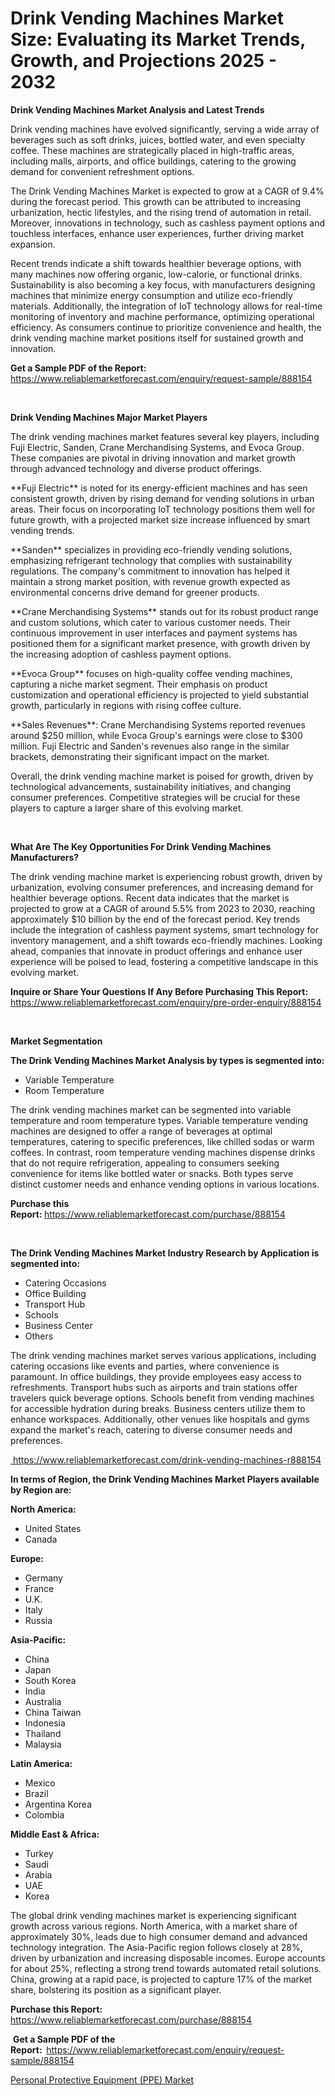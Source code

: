 <p><h1>Drink Vending Machines Market Size: Evaluating its Market Trends, Growth, and Projections 2025 - 2032</h1></p><p><strong>Drink Vending Machines Market Analysis and Latest Trends</strong></p>
<p><p>Drink vending machines have evolved significantly, serving a wide array of beverages such as soft drinks, juices, bottled water, and even specialty coffee. These machines are strategically placed in high-traffic areas, including malls, airports, and office buildings, catering to the growing demand for convenient refreshment options.</p><p>The Drink Vending Machines Market is expected to grow at a CAGR of 9.4% during the forecast period. This growth can be attributed to increasing urbanization, hectic lifestyles, and the rising trend of automation in retail. Moreover, innovations in technology, such as cashless payment options and touchless interfaces, enhance user experiences, further driving market expansion.</p><p>Recent trends indicate a shift towards healthier beverage options, with many machines now offering organic, low-calorie, or functional drinks. Sustainability is also becoming a key focus, with manufacturers designing machines that minimize energy consumption and utilize eco-friendly materials. Additionally, the integration of IoT technology allows for real-time monitoring of inventory and machine performance, optimizing operational efficiency. As consumers continue to prioritize convenience and health, the drink vending machine market positions itself for sustained growth and innovation.</p></p>
<p><strong>Get a Sample PDF of the Report:&nbsp;</strong> <a href="https://www.reliablemarketforecast.com/enquiry/request-sample/888154?utm_campaign=1875&utm_medium=2&utm_source=Github&utm_content=ia&utm_term=18022025&utm_id=drink-vending-machines">https://www.reliablemarketforecast.com/enquiry/request-sample/888154</a></p>
<p>&nbsp;</p>
<p><strong>Drink Vending Machines Major Market Players</strong></p>
<p><p>The drink vending machines market features several key players, including Fuji Electric, Sanden, Crane Merchandising Systems, and Evoca Group. These companies are pivotal in driving innovation and market growth through advanced technology and diverse product offerings.</p><p>**Fuji Electric** is noted for its energy-efficient machines and has seen consistent growth, driven by rising demand for vending solutions in urban areas. Their focus on incorporating IoT technology positions them well for future growth, with a projected market size increase influenced by smart vending trends.</p><p>**Sanden** specializes in providing eco-friendly vending solutions, emphasizing refrigerant technology that complies with sustainability regulations. The company's commitment to innovation has helped it maintain a strong market position, with revenue growth expected as environmental concerns drive demand for greener products.</p><p>**Crane Merchandising Systems** stands out for its robust product range and custom solutions, which cater to various customer needs. Their continuous improvement in user interfaces and payment systems has positioned them for a significant market presence, with growth driven by the increasing adoption of cashless payment options.</p><p>**Evoca Group** focuses on high-quality coffee vending machines, capturing a niche market segment. Their emphasis on product customization and operational efficiency is projected to yield substantial growth, particularly in regions with rising coffee culture.</p><p>**Sales Revenues**: Crane Merchandising Systems reported revenues around $250 million, while Evoca Group's earnings were close to $300 million. Fuji Electric and Sanden's revenues also range in the similar brackets, demonstrating their significant impact on the market.</p><p>Overall, the drink vending machine market is poised for growth, driven by technological advancements, sustainability initiatives, and changing consumer preferences. Competitive strategies will be crucial for these players to capture a larger share of this evolving market.</p></p>
<p>&nbsp;</p>
<p><strong>What Are The Key Opportunities For Drink Vending Machines Manufacturers?</strong></p>
<p><p>The drink vending machine market is experiencing robust growth, driven by urbanization, evolving consumer preferences, and increasing demand for healthier beverage options. Recent data indicates that the market is projected to grow at a CAGR of around 5.5% from 2023 to 2030, reaching approximately $10 billion by the end of the forecast period. Key trends include the integration of cashless payment systems, smart technology for inventory management, and a shift towards eco-friendly machines. Looking ahead, companies that innovate in product offerings and enhance user experience will be poised to lead, fostering a competitive landscape in this evolving market.</p></p>
<p><strong>Inquire or Share Your Questions If Any Before Purchasing This Report:</strong> <a href="https://www.reliablemarketforecast.com/enquiry/pre-order-enquiry/888154?utm_campaign=1875&utm_medium=2&utm_source=Github&utm_content=ia&utm_term=18022025&utm_id=drink-vending-machines">https://www.reliablemarketforecast.com/enquiry/pre-order-enquiry/888154</a></p>
<p>&nbsp;</p>
<p><strong>Market Segmentation</strong></p>
<p><strong>The Drink Vending Machines Market Analysis by types is segmented into:</strong></p>
<p><ul><li>Variable Temperature</li><li>Room Temperature</li></ul></p>
<p><p>The drink vending machines market can be segmented into variable temperature and room temperature types. Variable temperature vending machines are designed to offer a range of beverages at optimal temperatures, catering to specific preferences, like chilled sodas or warm coffees. In contrast, room temperature vending machines dispense drinks that do not require refrigeration, appealing to consumers seeking convenience for items like bottled water or snacks. Both types serve distinct customer needs and enhance vending options in various locations.</p></p>
<p><strong>Purchase this Report:&nbsp;</strong><a href="https://www.reliablemarketforecast.com/purchase/888154?utm_campaign=1875&utm_medium=2&utm_source=Github&utm_content=ia&utm_term=18022025&utm_id=drink-vending-machines">https://www.reliablemarketforecast.com/purchase/888154</a></p>
<p>&nbsp;</p>
<p><strong>The Drink Vending Machines Market Industry Research by Application is segmented into:</strong></p>
<p><ul><li>Catering Occasions</li><li>Office Building</li><li>Transport Hub</li><li>Schools</li><li>Business Center</li><li>Others</li></ul></p>
<p><p>The drink vending machines market serves various applications, including catering occasions like events and parties, where convenience is paramount. In office buildings, they provide employees easy access to refreshments. Transport hubs such as airports and train stations offer travelers quick beverage options. Schools benefit from vending machines for accessible hydration during breaks. Business centers utilize them to enhance workspaces. Additionally, other venues like hospitals and gyms expand the market's reach, catering to diverse consumer needs and preferences.</p></p>
<p><a href="https://www.reliablemarketforecast.com/drink-vending-machines-r888154?utm_campaign=1875&utm_medium=2&utm_source=Github&utm_content=ia&utm_term=18022025&utm_id=drink-vending-machines">&nbsp;https://www.reliablemarketforecast.com/drink-vending-machines-r888154</a></p>
<p><strong>In terms of Region, the Drink Vending Machines Market Players available by Region are:</strong></p>
<p>
    <p> <strong> North America: </strong>
        <ul>
            <li>United States</li>
            <li>Canada</li>
        </ul>
        </p> 
    <p> <strong> Europe: </strong>
        <ul>
            <li>Germany</li>
            <li>France</li>
            <li>U.K.</li>
            <li>Italy</li>
            <li>Russia</li>
        </ul>
        </p> 
    <p> <strong> Asia-Pacific: </strong>
        <ul>
            <li>China</li>
            <li>Japan</li>
            <li>South Korea</li>
            <li>India</li>
            <li>Australia</li>
            <li>China Taiwan</li>
            <li>Indonesia</li>
            <li>Thailand</li>
            <li>Malaysia</li>
        </ul>
        </p> 
    <p> <strong> Latin America: </strong>
        <ul>
            <li>Mexico</li>
            <li>Brazil</li>
            <li>Argentina Korea</li>
            <li>Colombia</li>
        </ul>
        </p> 
    <p> <strong> Middle East & Africa: </strong>
        <ul>
            <li>Turkey</li>
            <li>Saudi</li>
            <li>Arabia</li>
            <li>UAE</li>
            <li>Korea</li>
        </ul>
    </p>
    </p>
<p><p>The global drink vending machines market is experiencing significant growth across various regions. North America, with a market share of approximately 30%, leads due to high consumer demand and advanced technology integration. The Asia-Pacific region follows closely at 28%, driven by urbanization and increasing disposable incomes. Europe accounts for about 25%, reflecting a strong trend towards automated retail solutions. China, growing at a rapid pace, is projected to capture 17% of the market share, bolstering its position as a significant player.</p></p>
<p><strong>Purchase this Report: </strong><a href="https://www.reliablemarketforecast.com/purchase/888154?utm_campaign=1875&utm_medium=2&utm_source=Github&utm_content=ia&utm_term=18022025&utm_id=drink-vending-machines">https://www.reliablemarketforecast.com/purchase/888154</a></p>
<p>&nbsp;<strong>Get a Sample PDF of the Report:&nbsp;&nbsp;</strong><a href="https://www.reliablemarketforecast.com/enquiry/request-sample/888154?utm_campaign=1875&utm_medium=2&utm_source=Github&utm_content=ia&utm_term=18022025&utm_id=drink-vending-machines">https://www.reliablemarketforecast.com/enquiry/request-sample/888154</a></p>
<p><strong></strong></p>
<p><p><a href="https://github.com/Chiragrp22/Market-Research-Report-List-7/blob/main/personal-protective-equipment-ppe-market.md?utm_campaign=1875&utm_medium=2&utm_source=Github&utm_content=ia&utm_term=18022025&utm_id=drink-vending-machines">Personal Protective Equipment (PPE) Market</a></p></p>